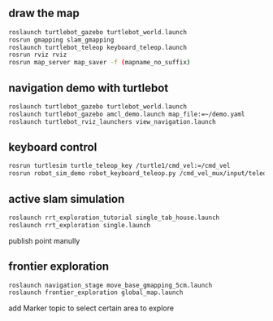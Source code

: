 ## draw the map

```sh
roslaunch turtlebot_gazebo turtlebot_world.launch
rosrun gmapping slam_gmapping
roslaunch turtlebot_teleop keyboard_teleop.launch
rosrun rviz rviz
rosrun map_server map_saver -f (mapname_no_suffix)
```

## navigation demo with turtlebot

```sh
roslaunch turtlebot_gazebo turtlebot_world.launch
roslaunch turtlebot_gazebo amcl_demo.launch map_file:=~/demo.yaml
roslaunch turtlebot_rviz_launchers view_navigation.launch
```

## keyboard control

```sh
rosrun turtlesim turtle_teleop_key /turtle1/cmd_vel:=/cmd_vel
rosrun robot_sim_demo robot_keyboard_teleop.py /cmd_vel_mux/input/teleop:=/robot_1/cmd_vel
```

## active slam simulation

```sh
roslaunch rrt_exploration_tutorial single_tab_house.launch
roslaunch rrt_exploration single.launch
```
publish point manully

## frontier exploration

```sh
roslaunch navigation_stage move_base_gmapping_5cm.launch
roslaunch frontier_exploration global_map.launch
```
add Marker topic to select certain area to explore

